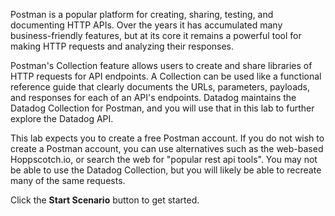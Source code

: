 Postman is a popular platform for creating, sharing, testing, and documenting HTTP APIs. Over the years it has accumulated many business-friendly features, but at its core it remains a powerful tool for making HTTP requests and analyzing their responses. 

Postman's Collection feature allows users to create and share libraries of HTTP requests for API endpoints. A Collection can be used like a functional reference guide that clearly documents the URLs, parameters, payloads, and responses for each of an API's endpoints. Datadog maintains the Datadog Collection for Postman, and you will use that in this lab to further explore the Datadog API.

This lab expects you to create a free Postman account. If you do not wish to create a Postman account, you can use alternatives such as the web-based Hoppscotch.io, or search the web for "popular rest api tools". You may not be able to use the Datadog Collection, but you will likely be able to recreate many of the same requests.

Click the **Start Scenario** button to get started.